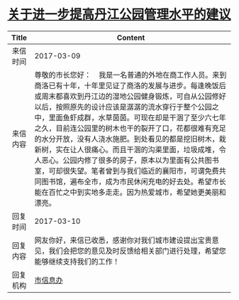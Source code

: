 # <a href="http://www.shangluo.gov.cn/zmhd/ldxxxx.jsp?urltype=leadermail.LeaderMailContentUrl&wbtreeid=1112&leadermailid=4029">关于进一步提高丹江公园管理水平的建议</a>
| Title |                                                                                                                                                                 Content                                                                                                                                                                  |
|:-----:|------------------------------------------------------------------------------------------------------------------------------------------------------------------------------------------------------------------------------------------------------------------------------------------------------------------------------------------|
| 来信时间  | 2017-03-09                                                                                                                                                                                                                                                                                                                               |
| 来信内容  | 尊敬的市长您好：    我是一名普通的外地在商工作人员。来到商洛已有十年，十年里见证了商洛的发展与进步。每逢晚饭后或周末都喜欢到丹江边的湿地公园健身锻炼，可自从公园修好以后，按照原先的设计应该是潺潺的流水穿行于整个公园之中，里面鱼虾成群，水草茵茵。可现在却是干涸了至少六七年之久，目前连公园里的树木也干的裂开了口，花都很难有充足的水分开放，没有人浇水施肥。到处看见的都是挖旧树木，栽新树，实在让人很痛心。而且干涸的沟渠里面，垃圾成堆，令人恶心。公园内修了很多的房子，原本以为里面有公共图书室，可却很失望。笔者曾到与我们临近的襄阳市，可谓免费共同图书馆，遍布全市，成为市民休闲充电的好去处。希望市长能在百忙之中到实地多走走。因为热爱城市，希望她更美丽和漂亮。 |
| 回复时间  | 2017-03-10                                                                                                                                                                                                                                                                                                                               |
| 回复内容  | 网友你好，来信已收悉，感谢你对我们城市建设提出宝贵意见，我们会把您的意见及时反馈给相关部门进行处理，希望您能够继续支持我们的工作！                                                                                                                                                                                                                                                                        |
| 回复机构  | <a href="../../category/agencies/市信息办.md">市信息办</a>                                                                                                                                                                                                                                                                                       |